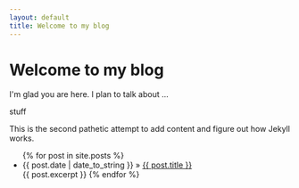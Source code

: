 ```yaml
---
layout: default
title: Welcome to my blog
---
```


<!-- Begin code @ index.md -->

# Welcome to my blog

I'm glad you are here. I plan to talk about ...

stuff

This is the second pathetic attempt to add content and figure out how Jekyll
works.

<ul>
{% for post in site.posts %}
  <li><span>{{ post.date | date_to_string }}</span> » <a href="{{ post.url | relative_url }}" title="{{ post.title }}">{{ post.title }}</a></li>
  {{ post.excerpt }}
{% endfor %}
</ul>

<!-- End code @ index.md -->
